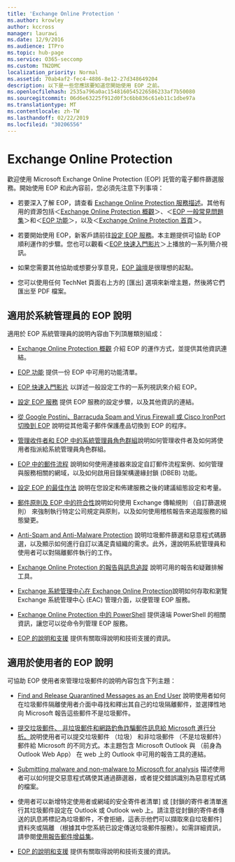 ```yaml
---
title: 'Exchange Online Protection '
ms.author: krowley
author: kccross
manager: laurawi
ms.date: 12/9/2016
ms.audience: ITPro
ms.topic: hub-page
ms.service: O365-seccomp
ms.custom: TN2DMC
localization_priority: Normal
ms.assetid: 70ab4af2-fec4-4886-8e12-27d348649204
description: 以下是一些您應該要知道您開始使用 EOP 之前。
ms.openlocfilehash: 2535a796a0ac1548160545226586233af7b50080
ms.sourcegitcommit: 06d6e63225f912d0f3c6bb836c61eb11c1dbe97a
ms.translationtype: MT
ms.contentlocale: zh-TW
ms.lasthandoff: 02/22/2019
ms.locfileid: "30206556"
---
```

# <a name="exchange-online-protection"></a>Exchange Online Protection 

歡迎使用 Microsoft Exchange Online Protection (EOP) 託管的電子郵件篩選服務。開始使用 EOP 和此內容前，您必須先注意下列事項：
  
- 若要深入了解 EOP，請查看 [Exchange Online Protection 服務描述](https://go.microsoft.com/fwlink/p/?LinkId=320619)。其他有用的資源包括＜[Exchange Online Protection 概觀](exchange-online-protection-overview.md)＞、＜[EOP 一般常見問題集](eop-general-faq.md)＞和＜[EOP 功能](eop-features.md)＞，以及＜[Exchange Online Protection 首頁](https://go.microsoft.com/fwlink/?LinkId=279912)＞。
    
- 若要開始使用 EOP，新客戶請前往[設定 EOP 服務](set-up-your-eop-service.md)。本主題提供可協助 EOP 順利運作的步驟。您也可以觀看＜[EOP 快速入門影片](videos-for-getting-started-with-eop.md)＞上播放的一系列簡介視訊。
    
- 如果您需要其他協助或想要分享意見，[EOP 論壇](https://go.microsoft.com/fwlink/?LinkId=285351)是很理想的起點。 
    
- 您可以使用任何 TechNet 頁面右上方的 [匯出] 選項來新增主題，然後將它們匯出至 PDF 檔案。 
    
## <a name="eop-help-for-administrators"></a>適用於系統管理員的 EOP 說明

適用於 EOP 系統管理員的說明內容由下列頂層類別組成：
  
- [Exchange Online Protection 概觀](exchange-online-protection-overview.md) 介紹 EOP 的運作方式，並提供其他資訊連結。 
    
- [EOP 功能](eop-features.md) 提供一份 EOP 中可用的功能清單。 
    
- [EOP 快速入門影片](videos-for-getting-started-with-eop.md) 以詳述一般設定工作的一系列視訊來介紹 EOP。 
    
- [設定 EOP 服務](set-up-your-eop-service.md) 提供 EOP 服務的設定步驟，以及其他資訊的連結。 
    
- [從 Google Postini、Barracuda Spam and Virus Firewall 或 Cisco IronPort 切換到 EOP](switch-to-eop-from-google-postini-the-barracuda-spam-and-virus-firewall-or-cisco.md) 說明從其他電子郵件保護產品切換到 EOP 的程序。 
    
- [管理收件者和 EOP 中的系統管理員角色群組](manage-recipients-and-admin-role-groups-in-eop.md)說明如何管理收件者及如何將使用者指派給系統管理員角色群組。 
    
- [EOP 中的郵件流程](mail-flow-in-eop.md) 說明如何使用連接器來設定自訂郵件流程案例、如何管理與服務相關的網域，以及如何啟用目錄架構邊緣封鎖 (DBEB) 功能。 
    
- [設定 EOP 的最佳作法](best-practices-for-configuring-eop.md) 說明在您設定和佈建服務之後的建議組態設定和考量。 
    
- [郵件原則及 EOP 中的符合性](messaging-policy-and-compliance-in-eop.md)說明如何使用 Exchange 傳輸規則 （自訂篩選規則） 來強制執行特定公司規定與原則，以及如何使用稽核報告來追蹤服務的組態變更。 
    
- [Anti-Spam and Anti-Malware Protection](http://technet.microsoft.com/library/93c6c227-7442-4293-b64d-ec8f15c928db.aspx) 說明垃圾郵件篩選和惡意程式碼篩選，以及顯示如何進行自訂以滿足貴組織的需求。此外，還說明系統管理員和使用者可以對隔離郵件執行的工作。 
    
- [Exchange Online Protection 的報告與訊息追蹤](reporting-and-message-trace-in-exchange-online-protection.md) 說明可用的報告和疑難排解工具。 
    
- [Exchange 系統管理中心在 Exchange Online Protection](../exchange-admin-center-in-exchange-online-protection-eop.md)說明如何存取和瀏覽 Exchange 系統管理中心 (EAC) 管理介面，以便管理 EOP 服務。 
    
- [Exchange Online Protection 中的 PowerShell](http://technet.microsoft.com/library/f7918a88-774a-405e-945b-bc2f5ee9f748.aspx) 提供遠端 PowerShell 的相關資訊，讓您可以從命令列管理 EOP 服務。 
    
- [EOP 的說明和支援](help-and-support-for-eop.md) 提供有關取得說明和技術支援的資訊。 
    
## <a name="eop-help-for-end-users"></a>適用於使用者的 EOP 說明
<a name="sectionSection1"> </a>

可協助 EOP 使用者來管理垃圾郵件的說明內容包含下列主題：
  
- [Find and Release Quarantined Messages as an End User](http://technet.microsoft.com/library/e439b560-827a-4807-abd3-6b861c1ff786.aspx) 說明使用者如何在垃圾郵件隔離使用者介面中尋找和釋出其自己的垃圾隔離郵件，並選擇性地向 Microsoft 報告這些郵件不是垃圾郵件。 
        
- [提交垃圾郵件、 非垃圾郵件和網路釣魚詐騙郵件訊息給 Microsoft 進行分析。](../submit-spam-non-spam-and-phishing-scam-messages-to-microsoft-for-analysis.md)說明使用者可以提交垃圾郵件 （垃圾） 和非垃圾郵件 （不是垃圾郵件） 郵件給 Microsoft 的不同方式。本主題包含 Microsoft Outlook 與 （前身為 Outlook Web App） 在 web 上的 Outlook 中可用的報告工具的連結。 
    
- [Submitting malware and non-malware to Microsoft for analysis](../submitting-malware-and-non-malware-to-microsoft-for-analysis.md) 描述使用者可以如何提交惡意程式碼使其通過篩選器，或者提交錯誤識別為惡意程式碼的檔案。 
    
- 使用者可以新增特定使用者或網域的安全寄件者清單] 或 [封鎖的寄件者清單進行其垃圾郵件設定在 Outlook 或 Outlook web 上。請注意從封鎖的寄件者傳送的訊息將標記為垃圾郵件，不會拒絕，這表示他們可以擷取來自垃圾郵件] 資料夾或隔離 （根據其中您系統已設定傳送垃圾郵件服務）。如需詳細資訊，請參閱[使用報告郵件增益集](https://support.office.com/article/addin-b5caa9f1-cdf3-4443-af8c-ff724ea719d2)。
    
- [EOP 的說明和支援](help-and-support-for-eop.md) 提供有關取得說明和技術支援的資訊。 
    
